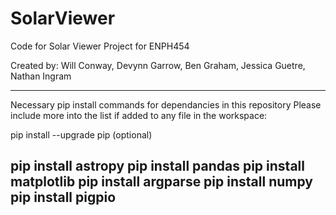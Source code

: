 # SolarViewer
Code for Solar Viewer Project for ENPH454

Created by: Will Conway, Devynn Garrow, Ben Graham, Jessica Guetre, Nathan Ingram

-----------------------------------------------------------------------------
Necessary pip install commands for dependancies in this repository
Please include more into the list if added to any file in the workspace:

pip install --upgrade pip (optional)

pip install astropy
pip install pandas
pip install matplotlib
pip install argparse
pip install numpy
pip install pigpio
-----------------------------------------------------------------------------